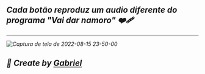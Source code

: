 ## <i> Cada botão reproduz um audio diferente do programa "Vai dar namoro" ❤️‍🩹

<hr/>

![Captura de tela de 2022-08-15 23-50-00](https://user-images.githubusercontent.com/92071360/184800209-38e672fd-d9c2-4bfc-bf35-2ce6e681cf8c.png)

## 🚀 Create by <a href="https://instagram.com/gabrielbarrozs">Gabriel<a/>
